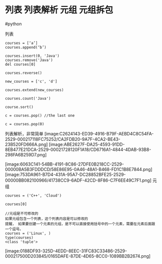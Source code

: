 # 列表 列表解析 元组  元组拆包
#python

列表
```
courses = [‘a’]
courses.append(‘b’)

courses.insert(0, 'Java')
courses.remove('Java')
del courses[0]

courses.reverse()

new_courses = ['c', 'd']

courses.extend(new_courses)

courses.count('Java')

course.sort()

c = courses.pop() //the last one

c = courses.pop(0)

```
列表解析，非常简单
[image:C2624143-ED39-4916-B79F-AEBD4C8C54FA-2529-000217118FC75252/CA2FDB20-9A7F-4CA2-BE43-23B520FD666A.png]
[image:ABE2627F-DA25-4593-91DD-8EB477E21DCA-2529-00021728120F1A18/CD6716A1-4844-4DAB-93B8-298FA6B259D7.png]

[image:6063C141-54BB-4191-8C86-27DFE0B218CC-2529-00000BA5B3FDDDCD/58E86E95-0A46-48A1-B468-FD1C1B8E7844.png]
[image:753DA961-B7D4-431A-95A7-DC28852BFE25-2529-00000BB082100966/41738CC9-6ADF-42CD-8F86-C7F6EE49C7F1.png]
元组
```
courses = ('C++', 'Cloud')

courses[0]

//元组是不可修改的
如果元组包含一个列表，这个列表内容是可以修改的
提醒， 如果要创建一个元素的元组，是不可以直接使用括号中的一个元素，需要在元素后面跟一个逗号。
courses = ('Linux', )
type(courses)
<class 'tuple'>

```

[image:0188DF93-325D-4EDD-8EEC-31FC83C33486-2529-000217500D203845/0165DAFE-87DE-4D65-8CC0-1089BB2B2674.png]